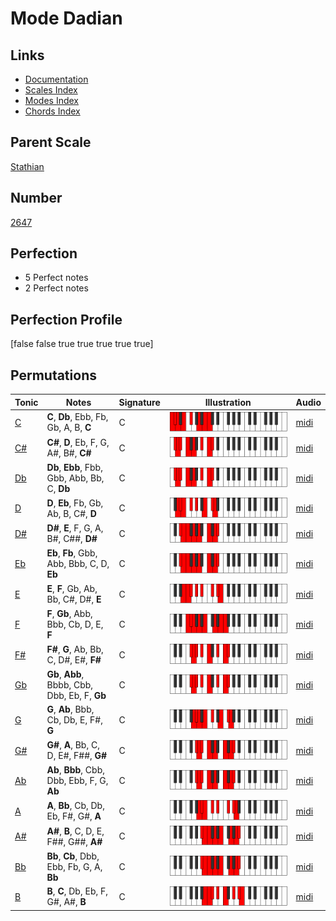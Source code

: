 # Mode Dadian

## Links

- [Documentation](index.md)
- [Scales Index](Scales.md)
- [Modes Index](Modes.md)
- [Chords Index](Chords.md)

## Parent Scale

[Stathian](ScaleStathian.md)

## Number

[2647](https://ianring.com/musictheory/scales/2647)

## Perfection

- 5 Perfect notes
- 2 Perfect notes

## Perfection Profile

[false false true true true true true]

## Permutations

| Tonic | Notes | Signature | Illustration | Audio |
|-------|-------|-----------|--------------|-------|
| [C](ModeCNaturalDadian.md) | **C**, **Db**, Ebb, Fb, Gb, A, B, **C** | C | ![CNaturalDadian](ModeCNaturalDadian.png) | [midi](https://github.com/edipermadi/music/blob/main/docs/ModeCNaturalDadian.mid?raw=true) |
| [C#](ModeCSharpDadian.md) | **C#**, **D**, Eb, F, G, A#, B#, **C#** | C | ![CSharpDadian](ModeCSharpDadian.png) | [midi](https://github.com/edipermadi/music/blob/main/docs/ModeCSharpDadian.mid?raw=true) |
| [Db](ModeDFlatDadian.md) | **Db**, **Ebb**, Fbb, Gbb, Abb, Bb, C, **Db** | C | ![DFlatDadian](ModeDFlatDadian.png) | [midi](https://github.com/edipermadi/music/blob/main/docs/ModeDFlatDadian.mid?raw=true) |
| [D](ModeDNaturalDadian.md) | **D**, **Eb**, Fb, Gb, Ab, B, C#, **D** | C | ![DNaturalDadian](ModeDNaturalDadian.png) | [midi](https://github.com/edipermadi/music/blob/main/docs/ModeDNaturalDadian.mid?raw=true) |
| [D#](ModeDSharpDadian.md) | **D#**, **E**, F, G, A, B#, C##, **D#** | C | ![DSharpDadian](ModeDSharpDadian.png) | [midi](https://github.com/edipermadi/music/blob/main/docs/ModeDSharpDadian.mid?raw=true) |
| [Eb](ModeEFlatDadian.md) | **Eb**, **Fb**, Gbb, Abb, Bbb, C, D, **Eb** | C | ![EFlatDadian](ModeEFlatDadian.png) | [midi](https://github.com/edipermadi/music/blob/main/docs/ModeEFlatDadian.mid?raw=true) |
| [E](ModeENaturalDadian.md) | **E**, **F**, Gb, Ab, Bb, C#, D#, **E** | C | ![ENaturalDadian](ModeENaturalDadian.png) | [midi](https://github.com/edipermadi/music/blob/main/docs/ModeENaturalDadian.mid?raw=true) |
| [F](ModeFNaturalDadian.md) | **F**, **Gb**, Abb, Bbb, Cb, D, E, **F** | C | ![FNaturalDadian](ModeFNaturalDadian.png) | [midi](https://github.com/edipermadi/music/blob/main/docs/ModeFNaturalDadian.mid?raw=true) |
| [F#](ModeFSharpDadian.md) | **F#**, **G**, Ab, Bb, C, D#, E#, **F#** | C | ![FSharpDadian](ModeFSharpDadian.png) | [midi](https://github.com/edipermadi/music/blob/main/docs/ModeFSharpDadian.mid?raw=true) |
| [Gb](ModeGFlatDadian.md) | **Gb**, **Abb**, Bbbb, Cbb, Dbb, Eb, F, **Gb** | C | ![GFlatDadian](ModeGFlatDadian.png) | [midi](https://github.com/edipermadi/music/blob/main/docs/ModeGFlatDadian.mid?raw=true) |
| [G](ModeGNaturalDadian.md) | **G**, **Ab**, Bbb, Cb, Db, E, F#, **G** | C | ![GNaturalDadian](ModeGNaturalDadian.png) | [midi](https://github.com/edipermadi/music/blob/main/docs/ModeGNaturalDadian.mid?raw=true) |
| [G#](ModeGSharpDadian.md) | **G#**, **A**, Bb, C, D, E#, F##, **G#** | C | ![GSharpDadian](ModeGSharpDadian.png) | [midi](https://github.com/edipermadi/music/blob/main/docs/ModeGSharpDadian.mid?raw=true) |
| [Ab](ModeAFlatDadian.md) | **Ab**, **Bbb**, Cbb, Dbb, Ebb, F, G, **Ab** | C | ![AFlatDadian](ModeAFlatDadian.png) | [midi](https://github.com/edipermadi/music/blob/main/docs/ModeAFlatDadian.mid?raw=true) |
| [A](ModeANaturalDadian.md) | **A**, **Bb**, Cb, Db, Eb, F#, G#, **A** | C | ![ANaturalDadian](ModeANaturalDadian.png) | [midi](https://github.com/edipermadi/music/blob/main/docs/ModeANaturalDadian.mid?raw=true) |
| [A#](ModeASharpDadian.md) | **A#**, **B**, C, D, E, F##, G##, **A#** | C | ![ASharpDadian](ModeASharpDadian.png) | [midi](https://github.com/edipermadi/music/blob/main/docs/ModeASharpDadian.mid?raw=true) |
| [Bb](ModeBFlatDadian.md) | **Bb**, **Cb**, Dbb, Ebb, Fb, G, A, **Bb** | C | ![BFlatDadian](ModeBFlatDadian.png) | [midi](https://github.com/edipermadi/music/blob/main/docs/ModeBFlatDadian.mid?raw=true) |
| [B](ModeBNaturalDadian.md) | **B**, **C**, Db, Eb, F, G#, A#, **B** | C | ![BNaturalDadian](ModeBNaturalDadian.png) | [midi](https://github.com/edipermadi/music/blob/main/docs/ModeBNaturalDadian.mid?raw=true) |
